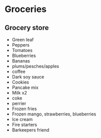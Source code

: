# Groceries

## Grocery store

- Green leaf
- Peppers
- Tomatoes
- Blueberries
- Bananas
- plums/pesches/apples
- coffee
- Dark soy sauce
- Cookies
- Pancake mix
- Milk x2
- coke
- perrier
- Frozen fries
- Frozen mango, strawberries, blueberries
- Ice cream
- Fire starters
- Barkeepers friend
